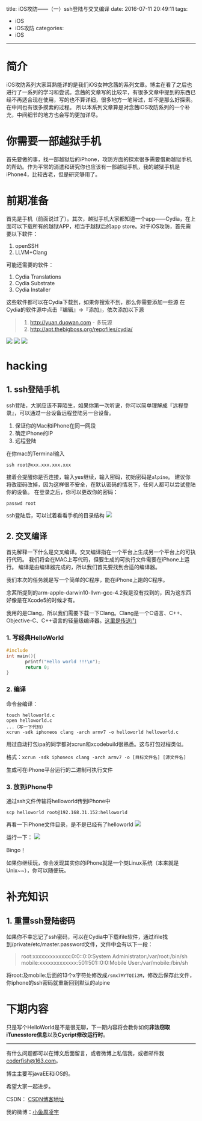 title: iOS攻防——（一）ssh登陆与交叉编译
date: 2016-07-11 20:49:11
tags:
  - iOS
  - iOS攻防
categories:
  - iOS
---

# 简介
iOS攻防系列大家耳熟能详的是我们iOS女神念茜的系列文章。博主在看了之后也进行了一系列的学习和尝试。念茜的文章写的比较早，有很多文章中提到的东西已经不再适合现在使用，写的也不算详细，很多地方一笔带过，却不是那么好探索。在中间也有很多摸索的过程。
所以本系列文章算是对念茜iOS攻防系列的一个补充，中间细节的地方也会写的更加详尽。

# 你需要一部越狱手机
首先要做的事，找一部越狱后的iPhone，攻防方面的探索很多需要借助越狱手机的帮助。作为平常的消遣和研究你也应该有一部越狱手机，我的越狱手机是iPhone4，比较古老，但是研究够用了。

# 前期准备
首先是手机（前面说过了）。其次，越狱手机大家都知道一个app——Cydia，在上面可以下载所有的越狱APP，相当于越狱后的app store。对于iOS攻防，首先需要以下软件：
1. openSSH
2. LLVM+Clang

可能还需要的软件：
1. Cydia Translations
2. Cydia Substrate
3. Cydia Installer

这些软件都可以在Cydia下载到，如果你搜索不到，那么你需要添加一些源
在Cydia的软件源中点击『编辑』->『添加』，依次添加以下源
> 1. http://yuan.duowan.com - 多玩源
> 2. http://apt.thebigboss.org/repofiles/cydia/

<!--more-->

![](http://7xt4xp.com1.z0.glb.clouddn.com/blog_iOS%E6%94%BB%E9%98%B2%E2%80%94%E2%80%94%EF%BC%88%E4%B8%80%EF%BC%89ssh%E7%99%BB%E9%99%86%E4%B8%8E%E4%BA%A4%E5%8F%89%E7%BC%96%E8%AF%91-01.PNG-w375)
![](http://7xt4xp.com1.z0.glb.clouddn.com/blog_iOS%E6%94%BB%E9%98%B2%E2%80%94%E2%80%94%EF%BC%88%E4%B8%80%EF%BC%89ssh%E7%99%BB%E9%99%86%E4%B8%8E%E4%BA%A4%E5%8F%89%E7%BC%96%E8%AF%91-02.PNG-w375)
![](http://7xt4xp.com1.z0.glb.clouddn.com/blog_iOS%E6%94%BB%E9%98%B2%E2%80%94%E2%80%94%EF%BC%88%E4%B8%80%EF%BC%89ssh%E7%99%BB%E9%99%86%E4%B8%8E%E4%BA%A4%E5%8F%89%E7%BC%96%E8%AF%91-03.PNG-w375)

# hacking
## 1. ssh登陆手机
ssh登陆，大家应该不算陌生，如果你第一次听说，你可以简单理解成『远程登录』，可以通过一台设备远程登陆另一台设备。

1. 保证你的Mac和iPhone在同一网段
2. 确定iPhone的IP
3. 远程登陆

在你mac的Terminal输入

```
ssh root@xxx.xxx.xxx.xxx
```

接着会提醒你是否连接，输入yes继续，输入密码，初始密码是`alpine`。
建议你将改密码改掉，因为这样很不安全，在默认密码的情况下，任何人都可以尝试登陆你的设备。
在登录之后，你可以更改你的密码：

```
passwd root
```

ssh登陆后，可以试着看看手机的目录结构
![](http://7xt4xp.com1.z0.glb.clouddn.com/blog_iOS%E6%94%BB%E9%98%B2%E2%80%94%E2%80%94%EF%BC%88%E4%B8%80%EF%BC%89ssh%E7%99%BB%E9%99%86%E4%B8%8E%E4%BA%A4%E5%8F%89%E7%BC%96%E8%AF%91-05.png)
 
## 2. 交叉编译
首先解释一下什么是交叉编译。交叉编译指在一个平台上生成另一个平台上的可执行代码。
我们将会在MAC上写代码，但要生成的可执行文件需要在iPhone上运行。
编译是由编译器完成的，所以我们首先要找到合适的编译器。

我们本次的任务就是写一个简单的C程序，能在iPhone上跑的C程序。

念茜所提到的arm-apple-darwin10-llvm-gcc-4.2我是没有找到的，因为这东西好像是在Xcode5的时候才有。

我用的是Clang，所以我们需要下载一下Clang。Clang是一个C语言、C++、Objective-C、C++语言的轻量级编译器。[这里是传送门](http://clang.llvm.org/get_started.html)

### 1. 写经典HelloWorld

```c
#include                                                                                               
int main(){   
       printf("Hello world !!!\n");   
       return 0;   
} 
```

### 2. 编译
命令台编译：

```
touch helloworld.c
open helloworld.c
...（写一下代码）
xcrun -sdk iphoneos clang -arch armv7 -o helloworld helloworld.c
```

用过自动打包ipa的同学都对xcrun和xcodebuild很熟悉。这与打包过程类似。

格式：`xcrun -sdk iphoneos clang -arch armv7 -o [目标文件名] [源文件名]`

生成可在iPhone平台运行的二进制可执行文件

### 3. 放到iPhone中
通过ssh文件传输将helloworld传到iPhone中

```
scp helloworld root@192.168.31.152:helloworld
```

再看一下iPhone文件目录，是不是已经有了helloworld
![](http://7xt4xp.com1.z0.glb.clouddn.com/blog_iOS%E6%94%BB%E9%98%B2%E2%80%94%E2%80%94%EF%BC%88%E4%B8%80%EF%BC%89ssh%E7%99%BB%E9%99%86%E4%B8%8E%E4%BA%A4%E5%8F%89%E7%BC%96%E8%AF%91-06.png)

运行一下：
![](http://7xt4xp.com1.z0.glb.clouddn.com/blog_iOS%E6%94%BB%E9%98%B2%E2%80%94%E2%80%94%EF%BC%88%E4%B8%80%EF%BC%89ssh%E7%99%BB%E9%99%86%E4%B8%8E%E4%BA%A4%E5%8F%89%E7%BC%96%E8%AF%91-07.png)

Bingo！

如果你继续玩，你会发现其实你的iPhone就是一个类Linux系统（本来就是Unix~~），你可以随便玩。

# 补充知识
## 1. 重置ssh登陆密码
如果你不幸忘记了ssh密码，可以在Cydia中下载ifile软件，通过ifile找到/private/etc/master.password文件，文件中会有以下一段：

> root:xxxxxxxxxxxxx:0:0::0:0:System
> Administrator:/var/root:/bin/sh
> mobile:xxxxxxxxxxxxx:501:501::0:0:Mobile
> User:/var/mobile:/bin/sh

将root:及mobile:后面的13个x字符处修改成`/smx7MYTQIi2M`，修改后保存此文件，你iphone的ssh密码就重新回到默认的alpine

# 下期内容
只是写个HelloWorld是不是很无聊，下一期内容将会教你如何**非法窃取iTunesstore信息**以及**Cycript修改运行时**。

----

有什么问题都可以在博文后面留言，或者微博上私信我，或者邮件我<coderfish@163.com>。

博主主要写javaEE和iOS的。

希望大家一起进步。

CSDN： [CSDN博客地址](http://blog.csdn.net/u010127917)

我的微博：[小鱼周凌宇](http://weibo.com/coderfish/)

